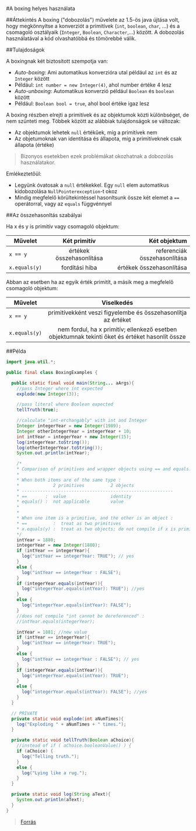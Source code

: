 #A boxing helyes használata

##Áttekintés
A boxing ("dobozolás") művelete az 1.5-ös java újtása volt, hogy megkönnyítse a konverziót a primitívek (`int`, `boolean`, `char`, ...) és a csomagoló osztályaik (`Integer`, `Boolean`, 
`Character`,...) között. 
A dobozolás használatával a kód olvashatóbbá és tömörebbé válik.

##Tulajdoságok

A boxingnak két biztosított szempotja van:
*  *Auto-boxing*: Ami automatikus konverzióra utal például az `int` és az `Integer` között
  * Például: `int number = new Integer(4)`, ahol number értéke 4 lesz
*  *Auto-unboxing*: Automatikus konverzió például `Boolean` és `boolean` között
  * Például: `Boolean bool = true`, ahol bool értéke igaz lesz
  
A boxing részben elrejti a primitívek és az objektumok közti különbséget, de nem szünteti meg. Többek között az alábbiak tulajdonságok se változak:
*  Az objektumok lehetek `null` értékűek, míg a primitívek nem
*  Az objetumoknak van identitása és állapota, míg a primitíveknek csak állapota (értéke)

>Bizonyos esetekben ezek problémákat okozhatnak a dobozolás használatakor.

Emlékeztetőül:
  * Legyünk óvatosak a `null` értékekkel. Egy `null` elem automatikus kidobozolása `NullPointerexception`-t okoz
  * Mindig megfelelő körültekintéssel hasonltsunk össze két elemet a `==` operátorral, vagy az `equals` függvénnyel

##Az összehasonltás szabályai

Ha x és y is primitív vagy csomagoló objektum:

|**Művelet**  |Két primitív             |Két objektum                 |
|-------------|:-----------------------:|----------------------------:|
|`x == y`     |értékek összehasonlítása | referenciák összehasonlítása|
|`x.equals(y)`|fordítási hiba           |értékek összehasonlítása     |

Abban az esetben ha az egyik érték primitít, a másik meg a megfelelő csomagoló objektum:

|**Művelet**  |**Viselkedés**                                                                                     |
|-------------|:-------------------------------------------------------------------------------------------------:|
|`x == y`     |primitívekként veszi figyelembe és összehasonlítja az értéket                                      |
|`x.equals(y)`|nem fordul, ha x primitív; ellenkező esetben objektumnak tekinti őket és értéket hasonlít össze    |


##Példa

```java
import java.util.*;

public final class BoxingExamples {

  public static final void main(String... aArgs){
    //pass Integer where int expected
    explode(new Integer(3));

    //pass literal where Boolean expected
    tellTruth(true);

    //calculate "int-erchangably" with int and Integer
    Integer integerYear = new Integer(1989);
    Integer otherIntegerYear = integerYear + 10;
    int intYear = integerYear + new Integer(15);
    log(integerYear.toString());
    log(otherIntegerYear.toString());
    System.out.println(intYear);

    /*
    * Comparison of primitives and wrapper objects using == and equals.
    *
    * When both items are of the same type :
    *             2 primitives          2 objects
    * ----------------------------------------------------------
    * ==       :  value                 identity
    * equals() :  not applicable        value
    *
    *
    * When one item is a primitive, and the other is an object :
    * ==          :  treat as two primitives
    * x.equals(y) :  treat as two objects; do not compile if x is primitive
    */
    intYear = 1880;
    integerYear = new Integer(1880);
    if (intYear == integerYear){
      log("intYear == integerYear: TRUE"); // yes
    }
    else {
      log("intYear == integerYear : FALSE");
    }
    if (integerYear.equals(intYear)){
      log("integerYear.equals(intYear): TRUE"); //yes
    }
    else {
      log("integerYear.equals(intYear): FALSE");
    }
    //does not compile "int cannot be dereferenced" :
    //intYear.equals(integerYear);

    intYear = 1881; //new value
    if (intYear == integerYear){
      log("intYear == integerYear: TRUE");
    }
    else {
      log("intYear == integerYear : FALSE"); // yes
    }
    if (integerYear.equals(intYear)){
      log("integerYear.equals(intYear): TRUE");
    }
    else {
      log("integerYear.equals(intYear): FALSE"); //yes
    }
  }

  // PRIVATE
  private static void explode(int aNumTimes){
    log("Exploding " + aNumTimes + " times.");
  }

  private static void tellTruth(Boolean aChoice){
    //instead of if ( aChoice.booleanValue() ) {
    if (aChoice) {
      log("Telling truth.");
    }
    else {
      log("Lying like a rug.");
    }
  }

  private static void log(String aText){
    System.out.println(aText);
  }
} 
```

>[Forrás](http://javapractices.com/topic/TopicAction.do?Id=197 "Forrás")
 
